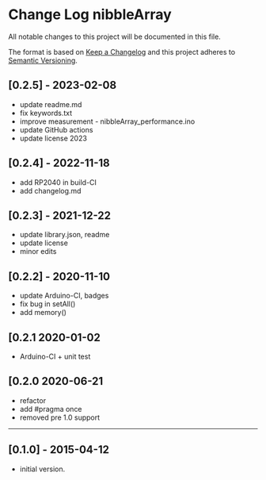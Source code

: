 # Change Log nibbleArray

All notable changes to this project will be documented in this file.

The format is based on [Keep a Changelog](http://keepachangelog.com/)
and this project adheres to [Semantic Versioning](http://semver.org/).


## [0.2.5] - 2023-02-08
- update readme.md
- fix keywords.txt
- improve measurement - nibbleArray_performance.ino
- update GitHub actions
- update license 2023


## [0.2.4] - 2022-11-18
- add RP2040 in build-CI
- add changelog.md

## [0.2.3] - 2021-12-22
- update library.json, readme
- update license
- minor edits

## [0.2.2] - 2020-11-10
- update Arduino-CI, badges
- fix bug in setAll()
- add memory()

## [0.2.1   2020-01-02
-  Arduino-CI + unit test

## [0.2.0   2020-06-21
- refactor
- add #pragma once
- removed pre 1.0 support

----

## [0.1.0] - 2015-04-12
- initial version.

